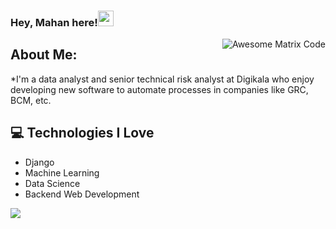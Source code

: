### Hey, Mahan here!<img src="https://media.giphy.com/media/hvRJCLFzcasrR4ia7z/giphy.gif" width="25px">


<img src = 'https://github.com/MarikIshtar007/MarikIshtar007/blob/master/images/matrix.gif' alt = 'Awesome Matrix Code' align='right'/>


## About Me:
 *I'm a data analyst and senior technical risk analyst at Digikala who enjoy developing new software to automate processes in companies like GRC, BCM, etc.
 

## :computer: Technologies I Love
* Django
* Machine Learning
* Data Science
* Backend Web Development

<img src = "https://github-readme-stats.vercel.app/api/top-langs/?username=mahan-h23&layout=compact">



